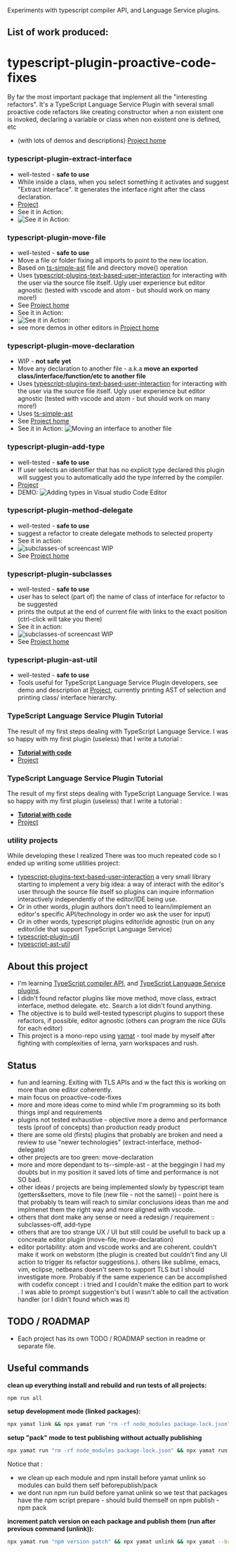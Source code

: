Experiments with typescript compiler API, and Language Service plugins.

## List of work produced: 


# typescript-plugin-proactive-code-fixes

By far the most important package that implement all the "interesting refactors". It's a TypeScript Language Service Plugin with several small proactive code refactors like creating constructor when a non existent one is invoked, declaring a variable or class when non existent one is defined, etc

 * (with lots of demos and descriptions) [Project home ](https://github.com/cancerberoSgx/typescript-plugins-of-mine/tree/master/typescript-plugin-proactive-code-fixes)


### typescript-plugin-extract-interface

 * well-tested - **safe to use**
 * While inside a class, when you select something it activates and suggest "Extract interface". It generates the interface right after the class declaration. 
 * [Project](https://github.com/cancerberoSgx/typescript-plugins-of-mine/tree/master/typescript-plugin-extract-interface)
 * See it in Action: 
 * ![See it in Action: ](https://github.com/cancerberoSgx/typescript-plugins-of-mine/blob/master/typescript-plugin-extract-interface/doc-assets/extract-interface.gif?raw=true?p=.gif)

### typescript-plugin-move-file

 * well-tested - **safe to use**
 * Move a file or folder fixing all imports to point to the new location. 
 * Based on [ts-simple-ast](https://dsherret.github.io/ts-simple-ast) file and directory move() operation
 * Uses
   [typescript-plugins-text-based-user-interaction](https://github.com/cancerberoSgx/typescript-plugins-of-mine/tree/master/typescript-plugins-text-based-user-interaction)
   for interacting with the user via the source file itself.  Ugly user experience but editor agnostic (tested with vscode and
   atom - but should work on many more!)
 * See [Project home](https://github.com/cancerberoSgx/typescript-plugins-of-mine/tree/master/typescript-plugin-move-file)
 * See it in Action: 
 * ![See it in Action: ](https://github.com/cancerberoSgx/typescript-plugins-of-mine/blob/master/typescript-plugin-move-file/doc-assets/vs-code-move-file.gif?raw=true?p=.gif)
 * see more demos in other editors in [Project home](https://github.com/cancerberoSgx/typescript-plugins-of-mine/tree/master/typescript-plugin-move-file)

### typescript-plugin-move-declaration

 * WIP - **not safe yet**
 * Move any declaration to another file - a.k.a **move an exported class/interface/function/etc to another
   file**
 * Uses
   [typescript-plugins-text-based-user-interaction](https://github.com/cancerberoSgx/typescript-plugins-of-mine/tree/master/typescript-plugins-text-based-user-interaction)
   for interacting with the user via the source file itself. Ugly user experience but editor agnostic (tested with vscode and
   atom - but should work on many more!)
 * Uses [ts-simple-ast](https://dsherret.github.io/ts-simple-ast)
 * See [Project home](https://github.com/cancerberoSgx/typescript-plugins-of-mine/tree/master/typescript-plugin-move-declaration)
 * See it in Action: ![Moving an interface to another
   file](https://raw.githubusercontent.com/cancerberoSgx/typescript-plugins-of-mine/master/typescript-plugin-move-declaration/doc-assets/vscode-move-interface.gif)
 
### typescript-plugin-add-type


 * well-tested - **safe to use**
 * If user selects an identifier that has no explicit type declared this plugin will suggest you to automatically add the type inferred by the compiler. 
 * [Project](https://github.com/cancerberoSgx/typescript-plugins-of-mine/tree/master/typescript-plugin-add-type)
 * DEMO: ![Adding types in Visual studio Code Editor](https://github.com/cancerberoSgx/typescript-plugins-of-mine/blob/master/typescript-plugin-add-type/doc-assets/vscode.gif?raw=true?p=.gif)




### typescript-plugin-method-delegate

 * well-tested - **safe to use**
 * suggest a refactor to create delegate methods to selected property
 * See it in action: 
 * ![subclasses-of screencast
   WIP](https://github.com/cancerberoSgx/typescript-plugins-of-mine/blob/master/typescript-plugin-method-delegate/doc-assets/vscode.gif?raw=true?p=.gif)
 * See [Project home](https://github.com/cancerberoSgx/typescript-plugins-of-mine/tree/master/typescript-plugin-method-delegate)

### typescript-plugin-subclasses

 * well-tested - **safe to use**
 * user has to select (part of) the name of class of interface for refactor to be suggested
 * prints the output at the end of current file with links to the exact position (ctrl-click will take you there)
 * See it in action: 
 * ![subclasses-of screencast
   WIP](https://github.com/cancerberoSgx/typescript-plugins-of-mine/blob/master/typescript-plugin-subclasses-of/doc-assets/screencast.gif?raw=true?p=.gif)
 * See [Project home](https://github.com/cancerberoSgx/typescript-plugins-of-mine/tree/master/typescript-plugin-subclasses)

### typescript-plugin-ast-util

 * well-tested - **safe to use**
 * Tools useful for TypeScript Language Service Plugin developers, see demo and description at [Project](https://github.com/cancerberoSgx/typescript-plugins-of-mine/tree/master/typescript-plugin-ast-util), currently printing AST of selection and printing class/ interface hierarchy. 

### TypeScript Language Service Plugin Tutorial

The result of my first steps dealing with TypeScript Language Service. I was so happy with my first plugin (useless) that I write a tutorial : 

 * **[Tutorial with code](https://cancerberosgx.github.io/typescript-plugins-of-mine/sample-ts-plugin1/src/)**
 * [Project](https://github.com/cancerberoSgx/typescript-plugins-of-mine/tree/master/sample-ts-plugin1)


### TypeScript Language Service Plugin Tutorial

The result of my first steps dealing with TypeScript Language Service. I was so happy with my first plugin (useless) that I write a tutorial : 

 * **[Tutorial with code](https://cancerberosgx.github.io/typescript-plugins-of-mine/sample-ts-plugin1/src/)**
 * [Project](https://github.com/cancerberoSgx/typescript-plugins-of-mine/tree/master/sample-ts-plugin1)



### utility projects

While developing these I realized There was too much repeated code so I ended up writing some utilities project: 

 * [typescript-plugins-text-based-user-interaction](https://github.com/cancerberoSgx/typescript-plugins-of-mine/tree/master/typescript-plugins-text-based-user-interaction) a very small library starting to implement a very big
   idea: a way of interact with the editor's user through the source file itself so plugins can inquire
   information interactively independently of the editor/IDE being use. 
 * Or in other words, plugin authors don't need to learn/implement an editor's specific API/technology in
   order wo ask the user for input) 
 * Or in other words, typescript plugins editor/ide agnostic (run on any editor/ide that support TypeScript
   Language Service)
 * [typescript-plugin-util](https://github.com/cancerberoSgx/typescript-plugins-of-mine/tree/master/typescript-plugin-util)
 * [typescript-ast-util](https://github.com/cancerberoSgx/typescript-plugins-of-mine/tree/master/typescript-ast-util)







## About this project

 * I'm learning [TypeScript compiler
   API](https://github.com/Microsoft/TypeScript/wiki/Using-the-Compiler-API), and [TypeScript Language Service
   plugins](https://github.com/Microsoft/TypeScript/wiki/Writing-a-Language-Service-Plugin). 
 * I didn't found refactor plugins like move method, move class, extract interface, method delegate. etc.
   Search a lot didn't found anything.
 * The objective is to build well-tested typescript plugins to support these refactors, if possible, editor
   agnostic (others can program the nice GUIs for each editor)
 * This project is a mono-repo using [yamat](https://github.com/cancerberoSgx/yamat) - tool made by myself after fighting with complexities of lerna, yarn workspaces and rush. 



## Status

 * fun and learning. Exiting with TLS APIs and w the fact this is working on more than one editor coherently. 
 * main focus on proactive-code-fixes
 * more and more ideas come to mind while I'm programming so its both things impl and requirements
 * plugins not tested exhaustive - objective more a demo and performance tests (proof of concepts) than production ready product
 * there are some old (firsts) plugins that probably are broken and need a review to use "newer technologies" (extract-interface, method-delegate)
 * other projects are too green: move-declaration
 * more and more dependant to ts--simple-ast - at the beggingin I had my doubts but in my position it saved lots of time and performance is not SO bad. 
 * other ideas / projects are being implemented slowly by typescript team (getters&setters, move to file (new file - not the same)) - point here is that probably ts team will reach to similar conclusions ideas than me and implmenet them the right way and more aligned with vscode. 
 * others that dont make any sense or need a redesign / requirement :: subclasses-off, add-type
 * others that are too strange UX / UI but still could be usefull to back up a concreate editor plugin (move-file, move-declaration)
 * editor portability: atom and vscode works and are coherent. couldn't make it work on webstorm (the plugin is created but couldn't find any UI action to trigger its refactor suggestions.). others like sublime, emacs, vim, eclipse, netbeans doesn't seem to support TLS but I should investigate more. Probably if the same experience can be accomplished with codefix concept : i tried and I couldn't make the edition part to work . I was able to prompt suggestion's but I wasn't able to call the activation handler (or I didn't found which was it)


## TODO / ROADMAP

 * Each project has its own TODO / ROADMAP section in readme or separate file. 


## Useful commands

**clean up everything install and rebuild and run tests of all projects:**

```sh
npm run all 
```

**setup development mode (linked packages):**

```sh
npx yamat link && npx yamat run "rm -rf node_modules package-lock.json" && npx yamat run "npm i"  && npx yamat run "npm run build" && npx yamat run npm test
```

**setup "pack" mode to test publishing without actually publishing**

```sh
npx yamat run "rm -rf node_modules package-lock.json" && npx yamat run npm i && npx yamat unlink --version pack && npx yamat run "rm -rf node_modules package-lock.json" && npx yamat run npm i && npx yamat run npm run build && npx yamat run npm run test
```

Notice that : 
 
 * we clean up each module and npm install before yamat unlink so modules can build them self beforepublish/pack
 * we dont run npm run build before  yamat unlink so we test that packages have the npm script  prepare - should build themself on npm publish - npm pack

**increment patch version on each package and publish them (run after previous command (unlink)):**

```sh
npx yamat run "npm version patch" && npx yamat unlink && npx yamat --break-on-error no run npm publish
```